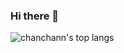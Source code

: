 ### Hi there 👋

<img align="center" src="https://github-readme-stats.vercel.app/api/top-langs/?username=skyu98&hide=python,html,css&bg_color=071A2C&text_color=FFFFFF" alt="chanchann's top langs"/>
</p>
<!--
**skyu98/skyu98** is a ✨ _special_ ✨ repository because its `README.md` (this file) appears on your GitHub profile.

Here are some ideas to get you started:

- 🔭 I’m currently working on ...
- 🌱 I’m currently learning ...
- 👯 I’m looking to collaborate on ...
- 🤔 I’m looking for help with ...
- 💬 Ask me about ...
- 📫 How to reach me: ...
- 😄 Pronouns: ...
- ⚡ Fun fact: ...
-->
